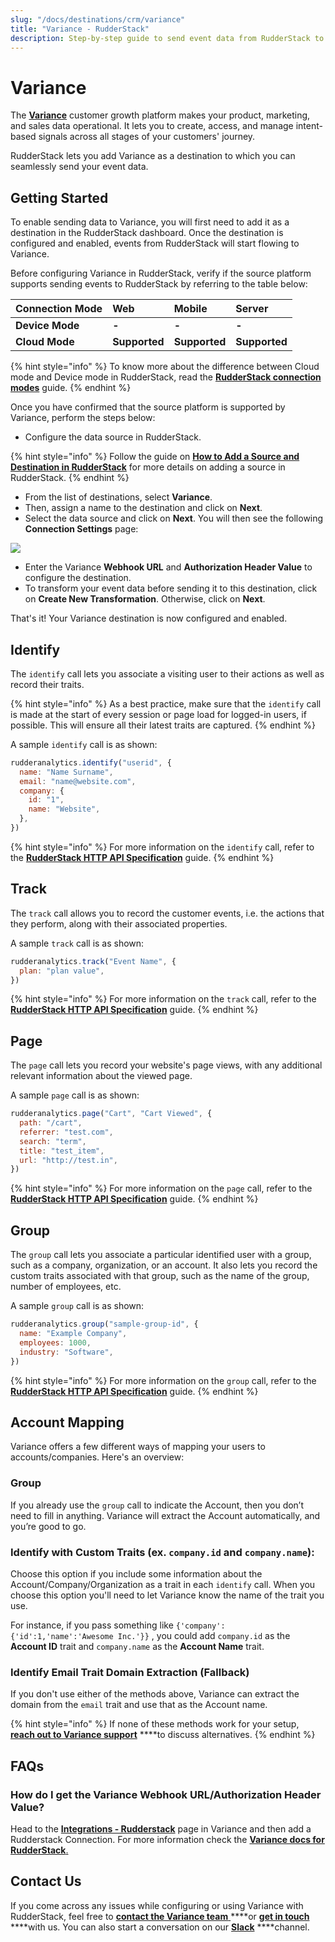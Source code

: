 ```yaml
---
slug: "/docs/destinations/crm/variance"
title: "Variance - RudderStack"
description: Step-by-step guide to send event data from RudderStack to Variance.
---
```


# Variance

The [**Variance**](https://www.variance.com) customer growth platform makes your product, marketing, and sales data operational. It lets you to create, access, and manage intent-based signals across all stages of your customers' journey.

RudderStack lets you add Variance as a destination to which you can seamlessly send your event data.

## Getting Started <a id="getting-started"></a>

To enable sending data to Variance, you will first need to add it as a destination in the RudderStack dashboard. Once the destination is configured and enabled, events from RudderStack will start flowing to Variance.

Before configuring Variance in RudderStack, verify if the source platform supports sending events to RudderStack by referring to the table below:

| **Connection Mode** | **Web**       | **Mobile**    | **Server**    |
| :------------------ | :------------ | :------------ | :------------ |
| **Device Mode**     | **-**         | **-**         | **-**         |
| **Cloud Mode**      | **Supported** | **Supported** | **Supported** |

{% hint style="info" %}
To know more about the difference between Cloud mode and Device mode in RudderStack, read the [**RudderStack connection modes**](https://docs.rudderstack.com/get-started/rudderstack-connection-modes) guide.
{% endhint %}

Once you have confirmed that the source platform is supported by Variance, perform the steps below:

- Configure the data source in RudderStack.

{% hint style="info" %}
Follow the guide on [**How to Add a Source and Destination in RudderStack**](https://docs.rudderstack.com/how-to-guides/adding-source-and-destination-rudderstack) for more details on adding a source in RudderStack.
{% endhint %}

- From the list of destinations, select **Variance**.
- Then, assign a name to the destination and click on **Next**.
- Select the data source and click on **Next**. You will then see the following **Connection Settings** page:

![](../../.gitbook/assets/image%20%28114%29.png)

- Enter the Variance **Webhook URL** and **Authorization Header Value** to configure the destination.
- To transform your event data before sending it to this destination, click on **Create New Transformation**. Otherwise, click on **Next**.

That's it! Your Variance destination is now configured and enabled.

## Identify

The `identify` call lets you associate a visiting user to their actions as well as record their traits.

{% hint style="info" %}
As a best practice, make sure that the `identify` call is made at the start of every session or page load for logged-in users, if possible. This will ensure all their latest traits are captured.
{% endhint %}

A sample `identify` call is as shown:

```javascript
rudderanalytics.identify("userid", {
  name: "Name Surname",
  email: "name@website.com",
  company: {
    id: "1",
    name: "Website",
  },
})
```

{% hint style="info" %}
For more information on the `identify` call, refer to the [**RudderStack HTTP API Specification**](https://docs.rudderstack.com/rudderstack-api-spec/http-api-specification) guide.
{% endhint %}

## Track

The `track` call allows you to record the customer events, i.e. the actions that they perform, along with their associated properties.

A sample `track` call is as shown:

```javascript
rudderanalytics.track("Event Name", {
  plan: "plan value",
})
```

{% hint style="info" %}
For more information on the `track` call, refer to the [**RudderStack HTTP API Specification**](https://docs.rudderstack.com/rudderstack-api-spec/http-api-specification) guide.
{% endhint %}

## Page

The `page` call lets you record your website's page views, with any additional relevant information about the viewed page.

A sample `page` call is as shown:

```javascript
rudderanalytics.page("Cart", "Cart Viewed", {
  path: "/cart",
  referrer: "test.com",
  search: "term",
  title: "test_item",
  url: "http://test.in",
})
```

{% hint style="info" %}
For more information on the `page` call, refer to the [**RudderStack HTTP API Specification**](https://docs.rudderstack.com/rudderstack-api-spec/http-api-specification) guide.
{% endhint %}

## Group

The `group` call lets you associate a particular identified user with a group, such as a company, organization, or an account. It also lets you record the custom traits associated with that group, such as the name of the group, number of employees, etc.

A sample `group` call is as shown:

```javascript
rudderanalytics.group("sample-group-id", {
  name: "Example Company",
  employees: 1000,
  industry: "Software",
})
```

{% hint style="info" %}
For more information on the `group` call, refer to the [**RudderStack HTTP API Specification**](https://docs.rudderstack.com/rudderstack-api-spec/http-api-specification) guide.
{% endhint %}

## Account Mapping

Variance offers a few different ways of mapping your users to accounts/companies. Here's an overview:

### **Group**

If you already use the `group` call to indicate the Account, then you don’t need to fill in anything. Variance will extract the Account automatically, and you’re good to go.

### **Identify** **with Custom Traits** \(ex. `company.id` and `company.name`\):

Choose this option if you include some information about the Account/Company/Organization as a trait in each `identify` call. When you choose this option you'll need to let Variance know the name of the trait you use.

For instance, if you pass something like `{'company':{'id':1,'name':'Awesome Inc.'}}` , you could add `company.id` as the **Account ID** trait and `company.name` as the **Account Name** trait.

### Identify Email Trait Domain Extraction \(Fallback\)

If you don't use either of the methods above, Variance can extract the domain from the `email` trait and use that as the Account name.

{% hint style="info" %}
If none of these methods work for your setup, [**reach out to Variance support**](mailto:support@variance.com) \*\*\*\*to discuss alternatives.
{% endhint %}

## FAQs

### How do I get the Variance Webhook URL/Authorization Header Value?

Head to the [**Integrations - Rudderstack**](https://app.variance.com/integrations) page in Variance and then add a Rudderstack Connection. For more information check the [**Variance docs for RudderStack**.](https://www.variance.com/docs/rudderstack)

## Contact Us

If you come across any issues while configuring or using Variance with RudderStack, feel free to [**contact the Variance team** ](mailto:support@variance.com) \***\*or [**get in touch**](mailto:%20docs@rudderstack.com) \*\***with us. You can also start a conversation on our [**Slack**](https://resources.rudderstack.com/join-rudderstack-slack) \*\*\*\*channel.
